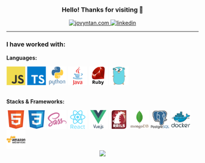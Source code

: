 <div align="center">

### Hello! Thanks for visiting 🌱

<a href="https://www.jovyntan.com">
    <img src="https://raw.githubusercontent.com/hfg-gmuend/openmoji/master/color/svg/1F3E0.svg" width="40px" alt="jovyntan.com" />
</a>
<a href="https://www.linkedin.com">
    <img src="https://raw.githubusercontent.com/hfg-gmuend/openmoji/master/color/svg/E046.svg" width="40px" alt="linkedin" />
</a>

</div>

<hr />

### I have worked with:

**Languages:**

<span>
<img src="https://raw.githubusercontent.com/devicons/devicon/master/icons/javascript/javascript-original.svg" width="50px" alt="javascript" />
<img src="https://raw.githubusercontent.com/devicons/devicon/master/icons/typescript/typescript-original.svg" width="50px" alt="typescript" />
<img src="https://raw.githubusercontent.com/devicons/devicon/master/icons/python/python-original-wordmark.svg" width="50px" alt="python" />
<img src="https://raw.githubusercontent.com/devicons/devicon/master/icons/java/java-original-wordmark.svg" width="50px" alt="java" />
<img src="https://raw.githubusercontent.com/devicons/devicon/master/icons/ruby/ruby-original-wordmark.svg" width="50px" alt="ruby" />
<img src="https://raw.githubusercontent.com/devicons/devicon/master/icons/go/go-original.svg" width="50px" alt="go" />
</span>

<br />
<br />

**Stacks & Frameworks:**

<span>
<img src="https://raw.githubusercontent.com/devicons/devicon/master/icons/html5/html5-original.svg" width="50px" alt="html5" />
<img src="https://raw.githubusercontent.com/devicons/devicon/master/icons/css3/css3-original.svg" width="50px" alt="css3" />
<img src="https://raw.githubusercontent.com/devicons/devicon/master/icons/sass/sass-original.svg" width="50px" alt="sass" />
<img src="https://raw.githubusercontent.com/devicons/devicon/master/icons/react/react-original-wordmark.svg" width="50px" alt="react" />
<img src="https://raw.githubusercontent.com/devicons/devicon/master/icons/vuejs/vuejs-original-wordmark.svg" width="50px" alt="vuejs" />
<img src="https://raw.githubusercontent.com/devicons/devicon/master/icons/rails/rails-original-wordmark.svg" width="50px" alt="rails" />
<img src="https://raw.githubusercontent.com/devicons/devicon/master/icons/mongodb/mongodb-original-wordmark.svg" width="50px" alt="mongodb" />
<img src="https://raw.githubusercontent.com/devicons/devicon/master/icons/postgresql/postgresql-original-wordmark.svg" width="50px" alt="postgresql" />
<img src="https://raw.githubusercontent.com/devicons/devicon/master/icons/docker/docker-original-wordmark.svg" width="50px" alt="docker" />
<img src="https://raw.githubusercontent.com/devicons/devicon/master/icons/amazonwebservices/amazonwebservices-original-wordmark.svg" width="50px" alt="amazonwebservices" />
</span>

<div align="center">
<img src="https://cr-skills-chart-widget.azurewebsites.net/api/api?username=jovyntls&branding=false&padding=10" width="70%" />
</div>
